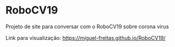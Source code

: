 # RoboCV19
 Projeto de site para conversar com o RoboCV19 sobre corona virus

Link para visualização: https://miguel-freitas.github.io/RoboCV19/
